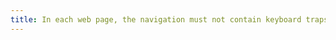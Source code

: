 ```yaml
---
title: In each web page, the navigation must not contain keyboard traps. Has this rule been followed?
---
```

